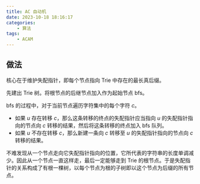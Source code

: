 ```yaml
---
title: AC 自动机
date: 2023-10-18 18:16:17
categories:
    - 算法
tags:
    - ACAM
---
```


## 做法

核心在于维护失配指针，即每个节点指向 Trie 中存在的最长真后缀。

先建出 Trie 树。将根节点的后继节点加入作为起始节点 bfs。

bfs 的过程中，对于当前节点遍历字符集中的每个字符 $c$。

- 如果 $u$ 存在转移 $c$，那么这条转移的终点的失配指针应当指向 $u$ 的失配指针指向的节点向 $c$ 转移的结果，然后将这条转移的终点加入 bfs 队列。
- 如果 $u$ 不存在转移 $c$，那么新建一条向 $c$ 转移至 $u$ 的失配指针指向的节点向 $c$ 转移的结果。

不难发现从一个节点走向它失配指针指向的位置，它所代表的字符串的长度单调减少。因此从一个节点一直这样走，最后一定能够走到 Trie 的根节点。于是失配指针的关系构成了有根一棵树，以每个节点为根的子树即以这个节点为后缀的所有节点。
